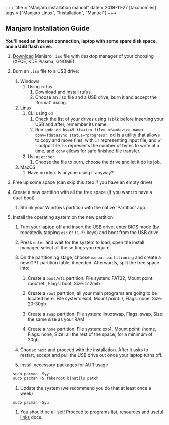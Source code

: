 +++
title = "Manjaro installation manual"
date = 2019-11-27
[taxonomies]
tags = ["Manjaro Linux", "Installation", "Manual"]
+++
## Manjaro Installation Guide

**You'll need an Internet connection, laptop with some spare disk space, and a USB flash drive.**

1. [Download](https://manjaro.org/download/) Manjaro `.iso` file with desktop manager of your choosing (XFCE, KDE Plasma, GNOME) 

1. Burn an `.iso` file to a USB drive:
	1. Windows
		1. Using `rufus`
			1. [Download and install rufus](https://rufus.ie/).
			2. Choose an .iso file and a USB drive, burn it and accept the 'format' dialog.
	1. Linux
		1. CLI using `dd`
			1. Check the list of your drives using `lsblk` before inserting your USB and after, remember its name.
			1. Run `sudo dd bs=4M if=<iso_file> of=<device_name> conv=fdatasync status="progress"`. dd is a utility that allows to copy and move files, with `if` representing input file, and `of` - output file. `bs` represents the number of bytes to write at a time, and `conv` allows for safe finished file transfer.
		1. Using `etcher`
			1. Choose the file to burn, choose the drive and let it do its job.
	1. MacOS
		1. Have no idea. Is anyone using it anyway?

1. Free up some space (can skip this step if you have an empty drive)

1. Create a new partition with all the free space (if you want to have a dual-boot)

	1. Shrink your Windows partition with the native 'Partition' app

1. Install the operating system on the new partition

	1. Turn your laptop off and insert the USB drive, enter BIOS mode (by repeatedly tapping `esc` or `f1-f5` keys) and boot from the USB drive.

	1. Press `enter` and wait for the system to load, open the install manager, select all the settings you require.

	1. On the partitioning stage, choose `manual partitioning` and create a new GPT partition table, if needed. Afterwards, split the free space into:

		1. Create a `boot/efi` partition. File system: FAT32, Mount point: /boot/efi, Flags: boot, Size: 512mib

		1. Create a `root` partition, all your main programs are going to be located here. File system: ext4, Mount point: /, Flags: none, Size: 20-30gb

		1. Create a `swap` partition. File system: linuxswap, Flags: swap, Size: the same size as your RAM

		1. Create a `home` partition. File system: ext4, Mount point: /home, Flags: none, Size: all the rest of the space, for a minimum of 20gb

	1. Choose `next` and proceed with the installation. After it asks to restart, accept and pull the USB drive out once your laptop turns off.
	
	1. Install necessary packages for AUR usage
	
	```shell
	sudo pacman -Syy
	sudo pacman -S fakeroot binutils patch
	```
	
	1. Update the system (we recommend you do that at least once a week)
	```
	sudo pacman -Syu	
	```

	1. You should be all set! Proceed to [programs list](@/articles/programs.md), [resources](@/articles/resources.md) and [useful links](@/articles/useful-links.md) docs.
